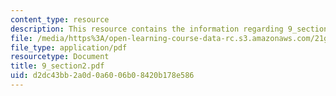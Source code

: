```yaml
---
content_type: resource
description: This resource contains the information regarding 9_section2.
file: /media/https%3A/open-learning-course-data-rc.s3.amazonaws.com/21g-103-chinese-iii-regular-fall-2005/d2dc43bb2a0d0a6006b08420b178e586_MIT21G_103F05_9_2.pdf
file_type: application/pdf
resourcetype: Document
title: 9_section2.pdf
uid: d2dc43bb-2a0d-0a60-06b0-8420b178e586
---
```

